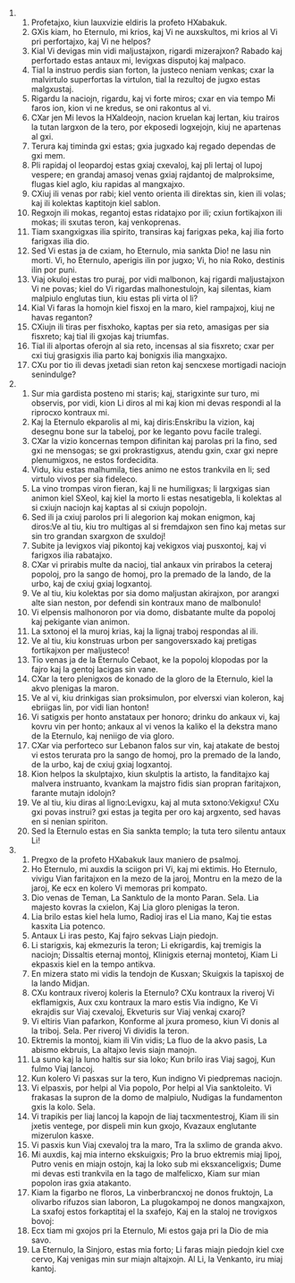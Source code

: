 <ol>
  <li>
    <ol>
      <li>Profetajxo, kiun lauxvizie eldiris la profeto HXabakuk.</li>
      <li>GXis kiam, ho Eternulo, mi krios, kaj Vi ne auxskultos, mi krios al Vi pri perfortajxo, kaj Vi ne helpos?</li>
      <li>Kial Vi devigas min vidi maljustajxon, rigardi mizerajxon? Rabado kaj perfortado estas antaux mi, levigxas disputoj kaj malpaco.</li>
      <li>Tial la instruo perdis sian forton, la justeco neniam venkas; cxar la malvirtulo superfortas la virtulon, tial la rezultoj de jugxo estas malgxustaj.</li>
      <li>Rigardu la naciojn, rigardu, kaj vi forte miros; cxar en via tempo Mi faros ion, kion vi ne kredus, se oni rakontus al vi.</li>
      <li>CXar jen Mi levos la HXaldeojn, nacion kruelan kaj lertan, kiu trairos la tutan largxon de la tero, por ekposedi logxejojn, kiuj ne apartenas al gxi.</li>
      <li>Terura kaj timinda gxi estas; gxia jugxado kaj regado dependas de gxi mem.</li>
      <li>Pli rapidaj ol leopardoj estas gxiaj cxevaloj, kaj pli lertaj ol lupoj vespere; en grandaj amasoj venas gxiaj rajdantoj de malproksime, flugas kiel aglo, kiu rapidas al mangxajxo.</li>
      <li>CXiuj ili venas por rabi; kiel vento orienta ili direktas sin, kien ili volas; kaj ili kolektas kaptitojn kiel sablon.</li>
      <li>Regxojn ili mokas, regantoj estas ridatajxo por ili; cxiun fortikajxon ili mokas; ili sxutas teron, kaj venkoprenas.</li>
      <li>Tiam sxangxigxas ilia spirito, transiras kaj farigxas peka, kaj ilia forto farigxas ilia dio.</li>
      <li>Sed Vi estas ja de cxiam, ho Eternulo, mia sankta Dio! ne lasu nin morti. Vi, ho Eternulo, aperigis ilin por jugxo; Vi, ho nia Roko, destinis ilin por puni.</li>
      <li>Viaj okuloj estas tro puraj, por vidi malbonon, kaj rigardi maljustajxon Vi ne povas; kiel do Vi rigardas malhonestulojn, kaj silentas, kiam malpiulo englutas tiun, kiu estas pli virta ol li?</li>
      <li>Kial Vi faras la homojn kiel fisxoj en la maro, kiel rampajxoj, kiuj ne havas reganton?</li>
      <li>CXiujn ili tiras per fisxhoko, kaptas per sia reto, amasigas per sia fisxreto; kaj tial ili gxojas kaj triumfas.</li>
      <li>Tial ili alportas oferojn al sia reto, incensas al sia fisxreto; cxar per cxi tiuj grasigxis ilia parto kaj bonigxis ilia mangxajxo.</li>
      <li>CXu por tio ili devas jxetadi sian reton kaj sencxese mortigadi naciojn senindulge?</li>
    </ol>
  </li>
  <li>
    <ol>
      <li>Sur mia gardista posteno mi staris; kaj, starigxinte sur turo, mi observis, por vidi, kion Li diros al mi kaj kion mi devas respondi al la riprocxo kontraux mi.</li>
      <li>Kaj la Eternulo ekparolis al mi, kaj diris:Enskribu la vizion, kaj desegnu bone sur la tabeloj, por ke leganto povu facile tralegi.</li>
      <li>CXar la vizio koncernas tempon difinitan kaj parolas pri la fino, sed gxi ne mensogas; se gxi prokrastigxus, atendu gxin, cxar gxi nepre plenumigxos,  ne estos fordecidita.</li>
      <li>Vidu, kiu estas malhumila, ties animo ne estos trankvila en li; sed virtulo vivos per sia fideleco.</li>
      <li>La vino trompas viron fieran, kaj li ne humiligxas; li largxigas sian animon kiel SXeol, kaj kiel la morto li estas nesatigebla, li kolektas al si cxiujn naciojn kaj kaptas al si cxiujn popolojn.</li>
      <li>Sed ili ja cxiuj parolos pri li alegorion kaj mokan enigmon, kaj diros:Ve al tiu, kiu tro multigas al si fremdajxon sen fino kaj metas sur sin tro grandan sxargxon de sxuldoj!</li>
      <li>Subite ja levigxos viaj pikontoj kaj vekigxos viaj pusxontoj, kaj vi farigxos ilia rabatajxo.</li>
      <li>CXar vi prirabis multe da nacioj, tial ankaux vin prirabos la ceteraj popoloj, pro la sango de homoj, pro la premado de la lando, de la urbo, kaj de cxiuj gxiaj logxantoj.</li>
      <li>Ve al tiu, kiu kolektas por sia domo maljustan akirajxon, por arangxi alte sian neston, por defendi sin kontraux mano de malbonulo!</li>
      <li>Vi elpensis malhonoron por via domo, disbatante multe da popoloj kaj pekigante vian animon.</li>
      <li>La sxtonoj el la muroj krias, kaj la lignaj traboj respondas al ili.</li>
      <li>Ve al tiu, kiu konstruas urbon per sangoversxado kaj pretigas fortikajxon per maljusteco!</li>
      <li>Tio venas ja de la Eternulo Cebaot, ke la popoloj klopodas por la fajro kaj la gentoj lacigas sin vane.</li>
      <li>CXar la tero plenigxos de konado de la gloro de la Eternulo, kiel la akvo plenigas la maron.</li>
      <li>Ve al vi, kiu drinkigas sian proksimulon, por elversxi vian koleron, kaj ebriigas lin, por vidi lian honton!</li>
      <li>Vi satigxis per honto anstataux per honoro; drinku do ankaux vi, kaj kovru vin per honto; ankaux al vi venos la kaliko el la dekstra mano de la Eternulo, kaj neniigo de via gloro.</li>
      <li>CXar via perforteco sur Lebanon falos sur vin, kaj atakate de bestoj vi estos terurata pro la sango de homoj, pro la premado de la lando, de la urbo,  kaj de cxiuj gxiaj logxantoj.</li>
      <li>Kion helpos la skulptajxo, kiun skulptis la artisto, la fanditajxo kaj malvera instruanto, kvankam la majstro fidis sian propran faritajxon, farante mutajn idolojn?</li>
      <li>Ve al tiu, kiu diras al ligno:Levigxu, kaj al muta sxtono:Vekigxu! CXu gxi povas instrui? gxi estas ja tegita per oro kaj argxento, sed havas en si nenian spiriton.</li>
      <li>Sed la Eternulo estas en Sia sankta templo; la tuta tero silentu antaux Li!</li>
    </ol>
  </li>
  <li>
    <ol>
      <li>Pregxo de la profeto HXabakuk laux maniero de psalmoj.</li>
      <li>Ho Eternulo, mi auxdis la sciigon pri Vi, kaj mi ektimis.   Ho Eternulo, vivigu Vian faritajxon en la mezo de la jaroj,   Montru en la mezo de la jaroj,   Ke ecx en kolero Vi memoras pri kompato.</li>
      <li>Dio venas de Teman,   La Sanktulo de la monto Paran. Sela.   Lia majesto kovras la cxielon,   Kaj Lia gloro plenigas la teron.</li>
      <li>Lia brilo estas kiel hela lumo,   Radioj iras el Lia mano,   Kaj tie estas kasxita Lia potenco.</li>
      <li>Antaux Li iras pesto,   Kaj fajro sekvas Liajn piedojn.</li>
      <li>Li starigxis, kaj ekmezuris la teron;   Li ekrigardis, kaj tremigis la naciojn;   Dissaltis eternaj montoj,   Klinigxis eternaj montetoj,   Kiam Li ekpasxis kiel en la tempo antikva.</li>
      <li>En mizera stato mi vidis la tendojn de Kusxan;   Skuigxis la tapisxoj de la lando Midjan.</li>
      <li>CXu kontraux riveroj koleris la Eternulo?   CXu kontraux la riveroj Vi ekflamigxis,   Aux cxu kontraux la maro estis Via indigno,   Ke Vi ekrajdis sur Viaj cxevaloj,   Ekveturis sur Viaj venkaj cxaroj?</li>
      <li>Vi eltiris Vian pafarkon,   Konforme al jxura promeso, kiun Vi donis al la triboj. Sela.   Per riveroj Vi dividis la teron.</li>
      <li>Ektremis la montoj, kiam ili Vin vidis;   La fluo de la akvo pasis,   La abismo ekbruis,   La altajxo levis siajn manojn.</li>
      <li>La suno kaj la luno haltis sur sia loko;   Kun brilo iras Viaj sagoj,   Kun fulmo Viaj lancoj.</li>
      <li>Kun kolero Vi pasxas sur la tero,   Kun indigno Vi piedpremas naciojn.</li>
      <li>Vi elpasxis, por helpi al Via popolo,   Por helpi al Via sanktoleito.   Vi frakasas la supron de la domo de malpiulo,   Nudigas la fundamenton gxis la kolo. Sela.</li>
      <li>Vi trapikis per liaj lancoj la kapojn de liaj tacxmentestroj,   Kiam ili sin jxetis ventege, por dispeli min kun gxojo,   Kvazaux englutante mizerulon kasxe.</li>
      <li>Vi pasxis kun Viaj cxevaloj tra la maro,   Tra la sxlimo de granda akvo.</li>
      <li>Mi auxdis, kaj mia interno ekskuigxis;   Pro la bruo ektremis miaj lipoj,   Putro venis en miajn ostojn, kaj la loko sub mi eksxanceligxis;   Dume mi devas esti trankvila en la tago de malfelicxo,   Kiam sur mian popolon iras gxia atakanto.</li>
      <li>Kiam la figarbo ne floros,   La vinberbrancxoj ne donos fruktojn,   La olivarbo rifuzos sian laboron,   La plugokampoj ne donos mangxajxon,   La sxafoj estos forkaptitaj el la sxafejo,   Kaj en la staloj ne trovigxos bovoj:</li>
      <li>Ecx tiam mi gxojos pri la Eternulo,   Mi estos gaja pri la Dio de mia savo.</li>
      <li>La Eternulo, la Sinjoro, estas mia forto;   Li faras miajn piedojn kiel cxe cervo,   Kaj venigas min sur miajn altajxojn.   Al Li, la Venkanto, iru miaj kantoj.</li>
    </ol>
  </li>
</ol>
